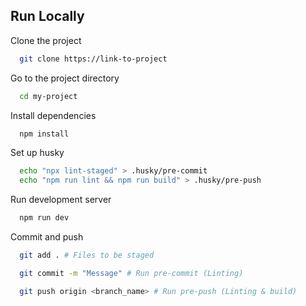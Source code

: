 
## Run Locally

Clone the project

```bash
  git clone https://link-to-project
```

Go to the project directory

```bash
  cd my-project
```

Install dependencies

```bash
  npm install
```

Set up husky

```bash
  echo "npx lint-staged" > .husky/pre-commit
  echo "npm run lint && npm run build" > .husky/pre-push
```

Run development server

```bash
  npm run dev
```

Commit and push

```bash
  git add . # Files to be staged

  git commit -m "Message" # Run pre-commit (Linting)

  git push origin <branch_name> # Run pre-push (Linting & build)
```

